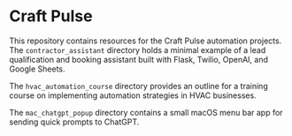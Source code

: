 # Craft Pulse

This repository contains resources for the Craft Pulse automation projects. The `contractor_assistant` directory holds a minimal example of a lead qualification and booking assistant built with Flask, Twilio, OpenAI, and Google Sheets.

The `hvac_automation_course` directory provides an outline for a training course on implementing automation strategies in HVAC businesses.

The `mac_chatgpt_popup` directory contains a small macOS menu bar app for sending quick prompts to ChatGPT.

